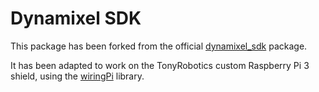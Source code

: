 # Dynamixel SDK

This package has been forked from the official [dynamixel_sdk](https://github.com/ROBOTIS-GIT/DynamixelSDK) package. 

It has been adapted to work on the TonyRobotics custom Raspberry Pi 3 shield, using the [wiringPi](http://wiringpi.com/) library.
